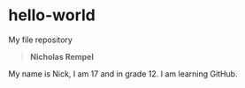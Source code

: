 # hello-world
My file repository
>**Nicholas Rempel**
>
My name is Nick, I am 17 and in grade 12. I am learning GitHub.
